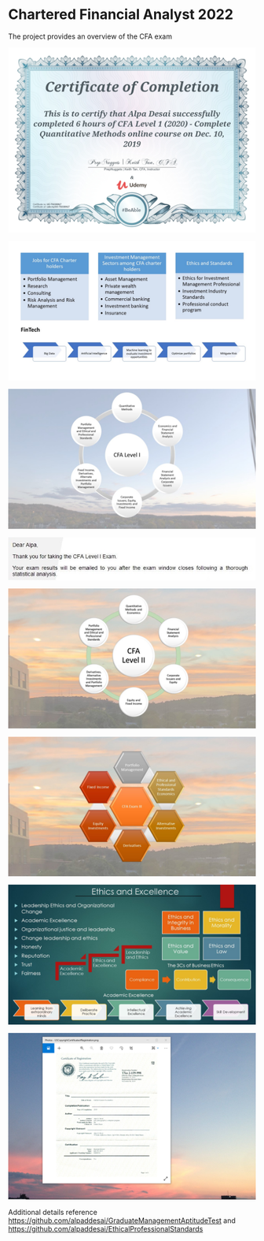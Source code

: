 # Chartered Financial Analyst 2022 

The project provides an overview of the CFA exam 

![image](QuantitativeMethods.jpg)

![image](CFA.jpg)

![image](CFAExam.jpg)

![image](CFAExamAcknowledgement.jpg)

![image](CFALevel_II_Exam.jpg)

![image](SlidesCFAExamIII.jpg)

![image](Ethics.jpg)

![image](USCopyrightCertificate.png)

Additional details reference https://github.com/alpaddesai/GraduateManagementAptitudeTest and https://github.com/alpaddesai/EthicalProfessionalStandards
